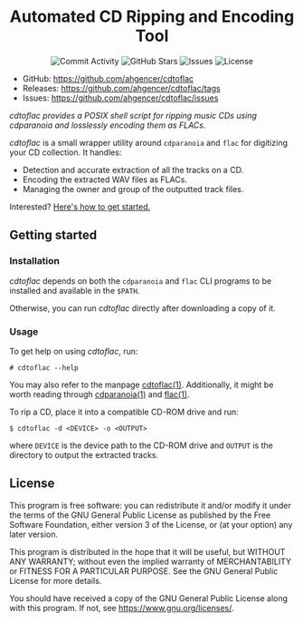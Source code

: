 <h1 align="center">Automated CD Ripping and Encoding Tool</h1>

<p align="center">
    <img alt="Commit Activity" src="https://img.shields.io/github/commit-activity/m/ahgencer/cdtoflac?label=Commit%20Activity">
    <img alt="GitHub Stars" src="https://img.shields.io/github/stars/ahgencer/cdtoflac?label=GitHub%20Stars">
    <img alt="Issues" src="https://img.shields.io/github/issues/ahgencer/cdtoflac/open?label=Issues">
    <img alt="License" src="https://img.shields.io/github/license/ahgencer/cdtoflac?label=License">
</p>

- GitHub: https://github.com/ahgencer/cdtoflac
- Releases: https://github.com/ahgencer/cdtoflac/tags
- Issues: https://github.com/ahgencer/cdtoflac/issues

*cdtoflac provides a POSIX shell script for ripping music CDs using cdparanoia and losslessly encoding them as FLACs.*

*cdtoflac* is a small wrapper utility around `cdparanoia` and `flac` for digitizing your CD collection. It handles:

- Detection and accurate extraction of all the tracks on a CD.
- Encoding the extracted WAV files as FLACs.
- Managing the owner and group of the outputted track files.

Interested? [Here's how to get started.](#getting-started)

## Getting started

### Installation

*cdtoflac* depends on both the `cdparanoia` and `flac` CLI programs to be installed and available in the `$PATH`.

Otherwise, you can run *cdtoflac* directly after downloading a copy of it.

### Usage

To get help on using *cdtoflac*, run:

    # cdtoflac --help

You may also refer to the manpage [cdtoflac(1)](docs/cdtoflac.1). Additionally, it might be worth reading
through [cdparanoia(1)](https://manpages.org/cdparanoia) and [flac(1)](https://manpages.org/flac).

To rip a CD, place it into a compatible CD-ROM drive and run:

    $ cdtoflac -d <DEVICE> -o <OUTPUT>

where `DEVICE` is the device path to the CD-ROM drive and `OUTPUT` is the directory to output the extracted tracks.

## License

This program is free software: you can redistribute it and/or modify it under the terms of the GNU General Public
License as published by the Free Software Foundation, either version 3 of the License, or (at your option) any later
version.

This program is distributed in the hope that it will be useful, but WITHOUT ANY WARRANTY; without even the implied
warranty of MERCHANTABILITY or FITNESS FOR A PARTICULAR PURPOSE. See the GNU General Public License for more details.

You should have received a copy of the GNU General Public License along with this program. If not,
see <https://www.gnu.org/licenses/>.
